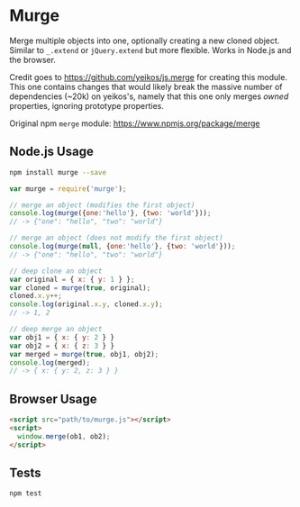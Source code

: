 # Murge

Merge multiple objects into one, optionally creating a new cloned object.
Similar to `_.extend` or `jQuery.extend` but more flexible. Works in Node.js
and the browser.

Credit goes to https://github.com/yeikos/js.merge for creating this module.
This one contains changes that would likely break the massive number
of dependencies (~20k) on yeikos's, namely that this one only merges *owned*
properties, ignoring prototype properties.

Original npm `merge` module: https://www.npmjs.org/package/merge

## Node.js Usage

```sh
npm install murge --save
```

```js
var murge = require('murge');

// merge an object (modifies the first object)
console.log(murge({one:'hello'}, {two: 'world'}));
// -> {"one": "hello", "two": "world"}

// merge an object (does not modify the first object)
console.log(murge(null, {one:'hello'}, {two: 'world'}));
// -> {"one": "hello", "two": "world"}

// deep clone an object
var original = { x: { y: 1 } };
var cloned = murge(true, original);
cloned.x.y++;
console.log(original.x.y, cloned.x.y);
// -> 1, 2

// deep merge an object
var obj1 = { x: { y: 2 } }
var obj2 = { x: { z: 3 } }
var merged = murge(true, obj1, obj2);
console.log(merged);
// -> { x: { y: 2, z: 3 } }
```

## Browser Usage

```html
<script src="path/to/murge.js"></script>
<script>
  window.merge(ob1, ob2);
</script>
```

## Tests

```sh
npm test
```
